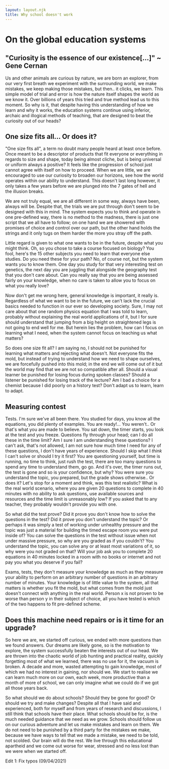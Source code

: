 ```yaml
---
layout: layout.njk
title: Why school doesn't work
---
```


# On the global education systems

## "Curiosity is the essence of our existence[...]" ~ Gene Cernan
Us and other animals are curious by nature, we are born an explorer, from our very first breath we experiment with the surrounding world, we make mistakes, we keep making those mistakes, but then.. it clicks, we learn. This simple model of trial and error is how the nature itself shapes the world as we know it. Over billions of years this tried and true method lead us to this moment. So why is it, that despite having this understanding of how we learn and why it works, the education systems continue using inferior, archaic and illogical methods of teaching, that are designed to beat the curiosity out of our heads?


## One size fits all... Or does it?
"One size fits all", a term no doubt many people heard at least once before. Once meant to be a descriptor of products that fit everyone or everything in regards to size and shape, today being almost cliche, but is being universal or uniform always a positive? It feels like the progression of school just cannot agree with itself on how to proceed. When we are little, we are encouraged to use our curiosity to broaden our horizons, see how the world operates within our ability to understand. This doesn't last long however, it only takes a few years before we are plunged into the 7 gates of hell and the illusion breaks. 

We are not truly equal, we are all different in some way, always have been, always will be. Despite that, the trials we are put through don't seem to be designed with this in mind. The system expects you to think and operate in one pre-defined way, there is no method to the madness, there is just one script that we all have to follow; on one hand we are showered with promises of choice and control over our path, but the other hand holds the strings and it only tugs on them harder the more you stray off the path.

Little regard is given to what one wants to be in the future, despite what you might think. Oh, so you chose to take a course focused on biology? You fool, here's the 15 other subjects you need to learn that everyone else studies. Do you need these for your path? No, of course not, but the system wants you to know them. One day you study for that very interesting test on genetics, the next day you are juggling that alongside the geography test that you don't care about. Can you really say that you are being assessed fairly on your knowledge, when no care is taken to allow you to focus on what you really love?

Now don't get me wrong here, general knowledge is important, it really is. Regardless of what we want to be in the future, we can't lack the crucial basics needed to function in our ever so developing society. Sure, I may not care about that one random physics equation that I was told to learn, probably without explaining the real world applications of it, but I for sure should understand that jumping from a big height on straightened legs is not going to end well for me. But herein lies the problem, how can I focus on learning what I need, when the system cannot focus on teaching us what matters?

So does one size fit all? I am saying no, I should not be punished for learning what matters and rejecting what doesn't. Not everyone fits the mold, but instead of trying to understand how we need to shape ourselves, we are forcefully pushed into this mold; in the end we will come out of it but the world may find that we are not so compatible after all. Should a visual learner be punished for losing focus during spoken classes? Should a listener be punished for losing track of the lecture? Am I bad a choice for a chemist because I did poorly on a history test? Don't adapt us to learn, learn to adapt.

## Measuring contest
Tests. I'm sure we've all been there. You studied for days, you know all the equations, you did plenty of examples. You are ready!... You weren't.. Or that's what you are made to believe. You sat down, the timer starts, you look at the test and you freeze. Questions fly through your head; can I do all these in the time limit? Am I sure I am understanding these questions? I can't ask, that's not allowed, I am not sure how much time I need for any of these questions, I don't have years of experience. Should I skip what I *think* I can't solve or should I try it first? You are questioning yourself, but time is running, no time to think, just rush the test, there are too many questions to spend any time to understand them, go go. And it's over, the timer runs out, the test is gone and so is your confidence, but why? You were sure you understand the topic, you prepared, but the grade shows otherwise.. Or does it? Let's stop for a moment and think, was this test realistic? What is the real world scenario, where you are given 20 questions to complete in 40 minutes with no ability to ask questions, use available sources and resources and the time limit is unreasonably low? If you asked that to any teacher, they probably wouldn't provide you with one. 

So what did the test prove? Did it prove you don't know how to solve the questions in the test? Did it prove you don't understand the topic? Or perhaps it was simply a test of working under unhealthy pressure and the topic was just a material for building the timed escape room you were put inside of? You can solve the questions in the test without issue when not under massive pressure, so why are you graded as if you couldn't? You understand the topic, you can solve any or at least most variations of it, so why were you not graded on that? Will your job ask you to complete 20 equations in 40 minutes locked in a room with no books or internet and not pay you what you deserve if you fail? 

Exams, tests, they don't measure your knowledge as much as they measure your ability to perform on an arbitrary number of questions in an arbitrary number of minutes. Your knowledge is of little value to the system, all that matters is whether you fit the mold, but what comes from the mold just doesn't connect with anything in the real world. Person x is not proven to be worse than person y in their subject of choice, all you have tested is which of the two happens to fit pre-defined scheme.

## Does this machine need repairs or is it time for an upgrade?
So here we are, we started off curious, we ended with more questions than we found answers. Our dreams are likely gone, so is the motivation to explore, the system successfully beaten the interests out of our head. We are thrown into the chaotic world of job hunting and practical reality, quickly forgetting most of what we learned, there was no use for it, the vacuum is broken. A decade and more, wasted attempting to gain knowledge, most of which we had no interest in gaining, nor should we. We start to realise we can learn much more on our own, each week, more productive than a month of more of school, we can only imagine what we could do if we got all those years back.

So what should we do about schools? Should they be gone for good? Or should we try and make changes? Despite all that I have said and experienced, both for myself and from years of research and discussions, I still think that schools have their place. What schools should be for, is the much needed guidance that we need as we grow. Schools should follow us on our curious adventure and let us make mistakes and learn on them. We do not need to be punished by a third party for the mistakes we make, because we have ways to tell that we made a mistake, we need to be told, not scolded. Our brain will do the rest. We live through this educational apartheid and we come out worse for wear, stressed and no less lost than we were when we started off. 



Edit 1: Fix typos (09/04/2021)
